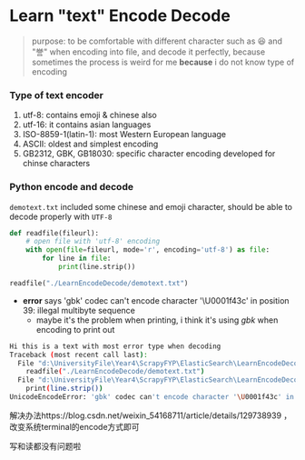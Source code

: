 # Learn "text" Encode Decode
>purpose: to be comfortable with different character such as 😆 and "誉" when encoding into file, and decode it perfectly, because sometimes the process is weird for me **because** i do not know type of encoding

### Type of text encoder
1. utf-8: contains emoji & chinese also
2. utf-16: it contains asian languages
3. ISO-8859-1(latin-1): most Western European language
4. ASCII: oldest and simplest encoding
5. GB2312, GBK, GB18030: specific character encoding developed for chinse characters

### Python encode and decode
`demotext.txt` included some chinese and emoji character, should be able to decode properly with `UTF-8`

```python
def readfile(fileurl):
    # open file with 'utf-8' encoding
    with open(file=fileurl, mode='r', encoding='utf-8') as file:
        for line in file:
            print(line.strip())

readfile("./LearnEncodeDecode/demotext.txt")
```

- **error** says 'gbk' codec can't encode character '\U0001f43c' in position 39: illegal multibyte sequence
  - maybe it's the problem when printing, i think it's using *gbk* when encoding to print out

```bash
Hi this is a text with most error type when decoding
Traceback (most recent call last):
  File "d:\UniversityFile\Year4\ScrapyFYP\ElasticSearch\LearnEncodeDecode\encodedecode.py", line 9, in <module>
    readfile("./LearnEncodeDecode/demotext.txt")
  File "d:\UniversityFile\Year4\ScrapyFYP\ElasticSearch\LearnEncodeDecode\encodedecode.py", line 7, in readfile
    print(line.strip())
UnicodeEncodeError: 'gbk' codec can't encode character '\U0001f43c' in position 39: illegal multibyte sequence
```

解决办法https://blog.csdn.net/weixin_54168711/article/details/129738939 ，改变系统terminal的encode方式即可

写和读都没有问题啦